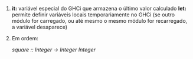 1) 
    **it:** variável especial do GHCi que armazena o último valor calculado
    **let:** permite definir variáveis locais temporariamente no GHCi (se outro módulo for carregado, ou até mesmo o mesmo módulo for recarregado, a variável desaparece)

2) 
    Em ordem:

    *square :: Integer -> Integer*
    *Integer*
